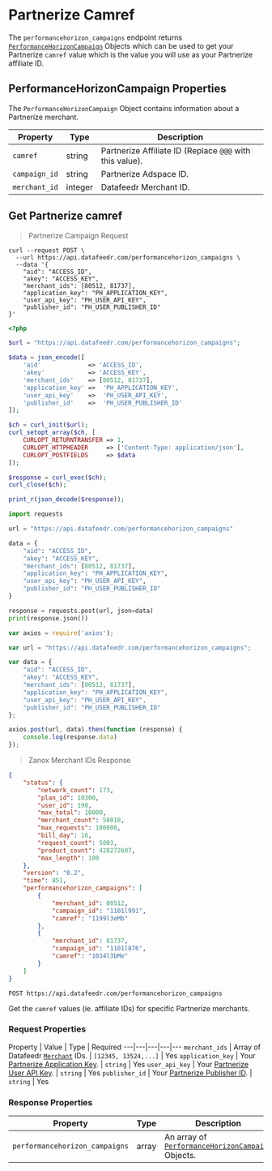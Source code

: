 # Partnerize Camref

The `performancehorizon_campaigns` endpoint returns [`PerformanceHorizonCampaign`](#performancehorizoncampaign-properties) Objects which can be used to get your Partnerize `camref` value which is the value you will use as your Partnerize affiliate ID.



## PerformanceHorizonCampaign Properties

The `PerformanceHorizonCampaign` Object contains information about a Partnerize merchant.


Property | Type | Description
---|---|---
`camref` | string | Partnerize Affiliate ID (Replace `@@@` with this value).
`campaign_id` | string | Partnerize Adspace ID.
`merchant_id`  | integer | Datafeedr Merchant ID.



## Get Partnerize camref

> Partnerize Campaign Request

```shell
curl --request POST \
  --url https://api.datafeedr.com/performancehorizon_campaigns \
  --data '{
    "aid": "ACCESS_ID",
    "akey": "ACCESS_KEY",
    "merchant_ids": [80512, 81737],
    "application_key": "PH_APPLICATION_KEY",
    "user_api_key": "PH_USER_API_KEY",
    "publisher_id": "PH_USER_PUBLISHER_ID"
}'
```

```php
<?php

$url = "https://api.datafeedr.com/performancehorizon_campaigns";

$data = json_encode([
    'aid'             => 'ACCESS_ID',
    'akey'            => 'ACCESS_KEY',
    'merchant_ids'    => [80512, 81737],
    'application_key' =>  'PH_APPLICATION_KEY',
    'user_api_key'    =>  'PH_USER_API_KEY',
    'publisher_id'    =>  'PH_USER_PUBLISHER_ID'
]);

$ch = curl_init($url);
curl_setopt_array($ch, [
    CURLOPT_RETURNTRANSFER => 1,
    CURLOPT_HTTPHEADER     => ['Content-Type: application/json'],
    CURLOPT_POSTFIELDS     => $data
]);

$response = curl_exec($ch);
curl_close($ch);

print_r(json_decode($response));
```

```python
import requests

url = "https://api.datafeedr.com/performancehorizon_campaigns"

data = {
    "aid": "ACCESS_ID",
    "akey": "ACCESS_KEY",
    "merchant_ids": [80512, 81737],
    "application_key": "PH_APPLICATION_KEY",
    "user_api_key": "PH_USER_API_KEY",
    "publisher_id": "PH_USER_PUBLISHER_ID"
}

response = requests.post(url, json=data)
print(response.json())
```

```javascript
var axios = require('axios');

var url = "https://api.datafeedr.com/performancehorizon_campaigns";

var data = {
    "aid": "ACCESS_ID",
    "akey": "ACCESS_KEY",
    "merchant_ids": [80512, 81737],
    "application_key": "PH_APPLICATION_KEY",
    "user_api_key": "PH_USER_API_KEY",
    "publisher_id": "PH_USER_PUBLISHER_ID"
};

axios.post(url, data).then(function (response) {
    console.log(response.data)
});
```


> Zanox Merchant IDs Response

```json
{
    "status": {
        "network_count": 173,
        "plan_id": 10300,
        "user_id": 190,
        "max_total": 10000,
        "merchant_count": 58018,
        "max_requests": 100000,
        "bill_day": 16,
        "request_count": 5003,
        "product_count": 428272607,
        "max_length": 100
    },
    "version": "0.2",
    "time": 851,
    "performancehorizon_campaigns": [
        {
            "merchant_id": 80512,
            "campaign_id": "1101l991",
            "camref": "1199l3eMb"
        },
        {
            "merchant_id": 81737,
            "campaign_id": "1101l876",
            "camref": "1034l3bMe"
        }
    ]
}
```

`POST https://api.datafeedr.com/performancehorizon_campaigns`

Get the `camref` values (ie. affiliate IDs) for specific Partnerize merchants.




### Request Properties

Property | Value | Type | Required
---|---|---|---|---
`merchant_ids` | Array of Datafeedr [`Merchant`](#merchant-properties) IDs. | `[12345, 13524,...]` | Yes
`application_key` | Your [Partnerize Application Key](https://datafeedrapi.helpscoutdocs.com/article/195-how-to-find-your-performance-horizon-publisher-id-and-api-keys). | `string` | Yes
`user_api_key` | Your [Partnerize User API Key](https://datafeedrapi.helpscoutdocs.com/article/195-how-to-find-your-performance-horizon-publisher-id-and-api-keys). | `string` | Yes
`publisher_id` | Your [Partnerize Publisher ID](https://datafeedrapi.helpscoutdocs.com/article/195-how-to-find-your-performance-horizon-publisher-id-and-api-keys). | `string` | Yes




### Response Properties

Property | Type | Description
---|---|---
`performancehorizon_campaigns` | array | An array of [`PerformanceHorizonCampaign`](#performancehorizoncampaign-properties) Objects.


